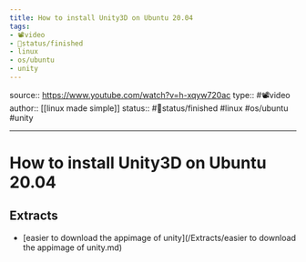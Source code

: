 ```yaml
---
title: How to install Unity3D on Ubuntu 20.04
tags:
- 📽️video
- 🚦status/finished
- linux
- os/ubuntu
- unity
---
```


source:: https://www.youtube.com/watch?v=h-xqyw720ac
type:: #📽️video
author:: [[linux made simple]]
status:: #🚦status/finished
#linux #os/ubuntu #unity 

---

# How to install Unity3D on Ubuntu 20.04

## Extracts

- [easier to download the appimage of unity](/Extracts/easier to download the appimage of unity.md)
